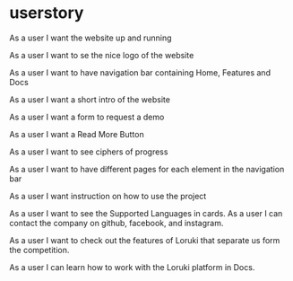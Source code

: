 # userstory

As a user I want the website up and running

As a user I want to se the nice logo of the website

As a user I want to have navigation bar containing Home, Features and Docs

As a user I want a short intro of the website

As a user I want a form to request a demo

As a user I want a Read More Button

As a user I want to see ciphers of progress

As a user I want to have different pages for each element in the navigation bar

As a user I want instruction on how to use the project

<!-- Alina: user story start-->
<!-- home page -->

As a user I want to see the Supported Languages in cards. As a user I can
contact the company on github, facebook, and instagram.

<!-- features page -->

As a user I want to check out the features of Loruki that separate us form the
competition.

<!-- Docs page -->

As a user I can learn how to work with the Loruki platform in Docs.

<!-- Alina: user story end-->
